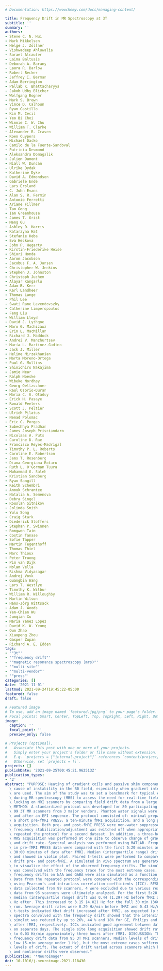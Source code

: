 ```yaml
---
# Documentation: https://wowchemy.com/docs/managing-content/

title: Frequency Drift in MR Spectroscopy at 3T
subtitle: ''
summary: ''
authors:
- Steve C. N. Hui
- Mark Mikkelsen
- Helge J. Zöllner
- Vishwadeep Ahluwalia
- Sarael Alcauter
- Laima Baltusis
- Deborah A. Barany
- Laura R. Barlow
- Robert Becker
- Jeffrey I. Berman
- Adam Berrington
- Pallab K. Bhattacharyya
- Jakob Udby Blicher
- Wolfgang Bogner
- Mark S. Brown
- Vince D. Calhoun
- Ryan Castillo
- Kim M. Cecil
- Yeo Bi Choi
- Winnie C. W. Chu
- William T. Clarke
- Alexander R. Craven
- Koen Cuypers
- Michael Dacko
- Camilo de la Fuente-Sandoval
- Patricia Desmond
- Aleksandra Domagalik
- Julien Dumont
- Niall W. Duncan
- Ulrike Dydak
- Katherine Dyke
- David A. Edmondson
- Gabriele Ende
- Lars Ersland
- C. John Evans
- Alan S. R. Fermin
- Antonio Ferretti
- Ariane Fillmer
- Tao Gong
- Ian Greenhouse
- James T. Grist
- Meng Gu
- Ashley D. Harris
- Katarzyna Hat
- Stefanie Heba
- Eva Heckova
- John P. Hegarty
- Kirstin-Friederike Heise
- Shiori Honda
- Aaron Jacobson
- Jacobus F. A. Jansen
- Christopher W. Jenkins
- Stephen J. Johnston
- Christoph Juchem
- Alayar Kangarlu
- Adam B. Kerr
- Karl Landheer
- Thomas Lange
- Phil Lee
- Swati Rane Levendovszky
- Catherine Limperopoulos
- Feng Liu
- William Lloyd
- David J. Lythgoe
- Maro G. Machizawa
- Erin L. MacMillan
- Richard J. Maddock
- Andrei V. Manzhurtsev
- María L. Martinez-Gudino
- Jack J. Miller
- Heline Mirzakhanian
- Marta Moreno-Ortega
- Paul G. Mullins
- Shinichiro Nakajima
- Jamie Near
- Ralph Noeske
- Wibeke Nordhøy
- Georg Oeltzschner
- Raul Osorio-Duran
- Maria C. G. Otaduy
- Erick H. Pasaye
- Ronald Peeters
- Scott J. Peltier
- Ulrich Pilatus
- Nenad Polomac
- Eric C. Porges
- Subechhya Pradhan
- James Joseph Prisciandaro
- Nicolaas A. Puts
- Caroline D. Rae
- Francisco Reyes-Madrigal
- Timothy P. L. Roberts
- Caroline E. Robertson
- Jens T. Rosenberg
- Diana-Georgiana Rotaru
- Ruth L. O'Gorman Tuura
- Muhammad G. Saleh
- Kristian Sandberg
- Ryan Sangill
- Keith Schembri
- Anouk Schrantee
- Natalia A. Semenova
- Debra Singel
- Rouslan Sitnikov
- Jolinda Smith
- Yulu Song
- Craig Stark
- Diederick Stoffers
- Stephan P. Swinnen
- Rongwen Tain
- Costin Tanase
- Sofie Tapper
- Martin Tegenthoff
- Thomas Thiel
- Marc Thioux
- Peter Truong
- Pim van Dijk
- Nolan Vella
- Rishma Vidyasagar
- Andrej Vovk
- Guangbin Wang
- Lars T. Westlye
- Timothy K. Wilbur
- William R. Willoughby
- Martin Wilson
- Hans-Jörg Wittsack
- Adam J. Woods
- Yen-Chien Wu
- Junqian Xu
- Maria Yanez Lopez
- David K. W. Yeung
- Qun Zhao
- Xiaopeng Zhou
- Gasper Zupan
- Richard A. E. Edden
tags:
- '"3t"'
- '"frequency drift"'
- '"magnetic resonance spectroscopy (mrs)"'
- '"multi-site"'
- '"multi-vendor"'
- '"press"'
categories: []
date: '2021-11-01'
lastmod: 2021-09-24T19:45:22-05:00
featured: false
draft: false

# Featured image
# To use, add an image named `featured.jpg/png` to your page's folder.
# Focal points: Smart, Center, TopLeft, Top, TopRight, Left, Right, BottomLeft, Bottom, BottomRight.
image:
  caption: ''
  focal_point: ''
  preview_only: false

# Projects (optional).
#   Associate this post with one or more of your projects.
#   Simply enter your project's folder or file name without extension.
#   E.g. `projects = ["internal-project"]` references `content/project/deep-learning/index.md`.
#   Otherwise, set `projects = []`.
projects: []
publishDate: '2021-09-25T00:45:21.962513Z'
publication_types:
- '2'
abstract: "PURPOSE: Heating of gradient coils and passive shim components is a common\
  \ cause of instability in the B0 field, especially when gradient intensive sequences\
  \ are used. The aim of the study was to set a benchmark for typical drift encountered\
  \ during MR spectroscopy (MRS) to assess the need for real-time field-frequency\
  \ locking on MRI scanners by comparing field drift data from a large number of sites.\
  \ METHOD: A standardized protocol was developed for 80 participating sites using\
  \ 99 3T MR scanners from 3 major vendors. Phantom water signals were acquired before\
  \ and after an EPI sequence. The protocol consisted of: minimal preparatory imaging;\
  \ a short pre-fMRI PRESS; a ten-minute fMRI acquisition; and a long post-fMRI PRESS\
  \ acquisition. Both pre- and post-fMRI PRESS were non-water suppressed. Real-time\
  \ frequency stabilization/adjustment was switched off when appropriate. Sixty scanners\
  \ repeated the protocol for a second dataset. In addition, a three-hour post-fMRI\
  \ MRS acquisition was performed at one site to observe change of gradient temperature\
  \ and drift rate. Spectral analysis was performed using MATLAB. Frequency drift\
  \ in pre-fMRI PRESS data were compared with the first 5:20 minutes and the full\
  \ 30:00 minutes of data after fMRI. Median (interquartile range) drifts were measured\
  \ and showed in violin plot. Paired t-tests were performed to compare frequency\
  \ drift pre- and post-fMRI. A simulated in vivo spectrum was generated using FID-A\
  \ to visualize the effect of the observed frequency drifts. The simulated spectrum\
  \ was convolved with the frequency trace for the most extreme cases. Impacts of\
  \ frequency drifts on NAA and GABA were also simulated as a function of linear drift.\
  \ Data from the repeated protocol were compared with the corresponding first dataset\
  \ using Pearson's and intraclass correlation coefficients (ICC). RESULTS: Of the\
  \ data collected from 99 scanners, 4 were excluded due to various reasons. Thus,\
  \ data from 95 scanners were ultimately analyzed. For the first 5:20 min (64 transients),\
  \ median (interquartile range) drift was 0.44 (1.29) Hz before fMRI and 0.83 (1.29)\
  \ Hz after. This increased to 3.15 (4.02) Hz for the full 30 min (360 transients)\
  \ run. Average drift rates were 0.29 Hz/min before fMRI and 0.43 Hz/min after. Paired\
  \ t-tests indicated that drift increased after fMRI, as expected (p $<$ 0.05). Simulated\
  \ spectra convolved with the frequency drift showed that the intensity of the NAA\
  \ singlet was reduced by up to 26%, 44 % and 18% for GE, Philips and Siemens scanners\
  \ after fMRI, respectively. ICCs indicated good agreement between datasets acquired\
  \ on separate days. The single site long acquisition showed drift rate was reduced\
  \ to 0.03 Hz/min approximately three hours after fMRI. DISCUSSION: This study analyzed\
  \ frequency drift data from 95 3T MRI scanners. Median levels of drift were relatively\
  \ low (5-min average under 1 Hz), but the most extreme cases suffered from higher\
  \ levels of drift. The extent of drift varied across scanners which both linear\
  \ and nonlinear drifts were observed."
publication: '*NeuroImage*'
doi: 10.1016/j.neuroimage.2021.118430
---
```

